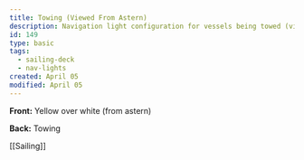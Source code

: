```yaml
---
title: Towing (Viewed From Astern)
description: Navigation light configuration for vessels being towed (viewed from astern)
id: 149
type: basic
tags:
  - sailing-deck
  - nav-lights
created: April 05
modified: April 05
---
```

**Front:**
Yellow over white (from astern)

**Back:**
Towing

[[Sailing]] 